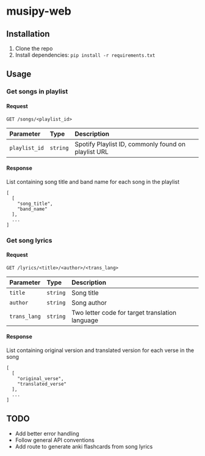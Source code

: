 # musipy-web
## Installation
1. Clone the repo
2. Install dependencies: `pip install -r requirements.txt`
## Usage
### Get songs in playlist
#### Request
```http
GET /songs/<playlist_id>
```

| Parameter     | Type     | Description                                         |
| :--------     | :------- | :----------                                         |
| `playlist_id` | `string` | Spotify Playlist ID, commonly found on playlist URL |

#### Response
List containing song title and band name for each song in the playlist
```
[
  [
    "song_title", 
    "band_name"
  ], 
  ...
]
```
### Get song lyrics
#### Request
```http
GET /lyrics/<title>/<author>/<trans_lang>
```
| Parameter    | Type     | Description                 |
| :--------    | :------- | :----------                 |
| `title`      | `string` | Song title                  |
| `author`     | `string` | Song author                 |
| `trans_lang` | `string` | Two letter code for target translation language |

#### Response
List containing original version and translated version for each verse in the song
```
[
  [
    "original_verse", 
    "translated_verse"
  ], 
  ...
]
```
## TODO
- Add better error handling
- Follow general API conventions
- Add route to generate anki flashcards from song lyrics


